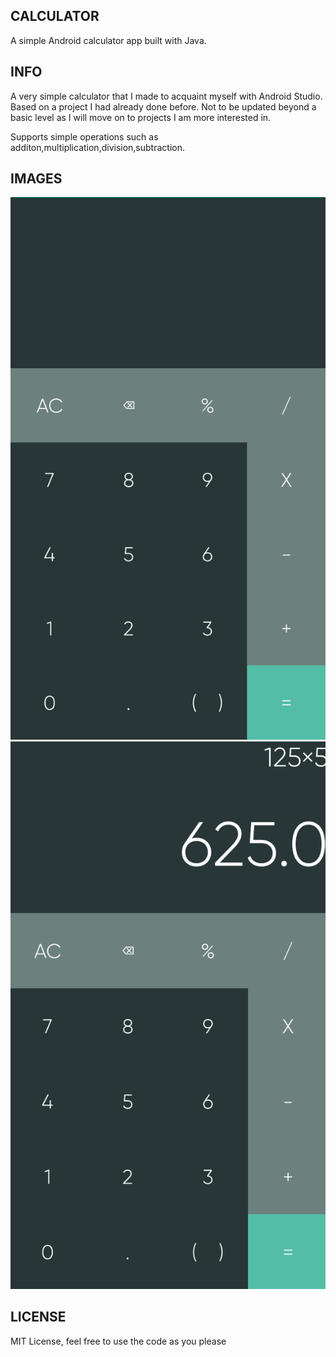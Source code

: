 ## CALCULATOR 

A simple Android calculator app built with Java.

## INFO

A very simple calculator that I made to acquaint myself with Android Studio. Based on a project I had already done before. Not to be updated beyond a basic level as I will move on to projects I am more interested in.

Supports simple operations such as additon,multiplication,division,subtraction.

## IMAGES 

![Image1](screenshots/Screenshot_1.png)
![Image2](screenshots/Screenshot_2.png)

## LICENSE

MIT License, feel free to use the code as you please
